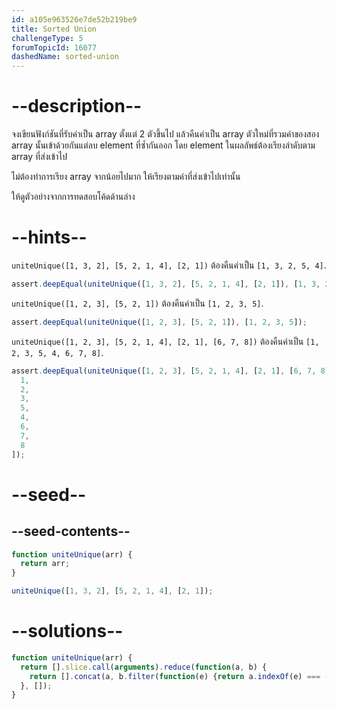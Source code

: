 ```yaml
---
id: a105e963526e7de52b219be9
title: Sorted Union
challengeType: 5
forumTopicId: 16077
dashedName: sorted-union
---
```


# --description--

จงเขียนฟังก์ชันที่รับค่าเป็น array ตั้งแต่ 2 ตัวขึ้นไป แล้วคืนค่าเป็น array ตัวใหม่ที่รวมค่าของสอง array นั้นเข้าด้วยกันแต่ลบ element ที่ซ้ำกันออก 
โดย element ในผลลัพธ์ต้องเรียงลำดับตาม array ที่ส่งเข้าไป

ไม่ต้องทำการเรียง array จากน้อยไปมาก ให้เรียงตามค่าที่ส่งเข้าไปเท่านั้น

ให้ดูตัวอย่างจากการทดสอบโค้ดด้านล่าง

# --hints--

`uniteUnique([1, 3, 2], [5, 2, 1, 4], [2, 1])` ต้องคืนค่าเป็น `[1, 3, 2, 5, 4]`.

```js
assert.deepEqual(uniteUnique([1, 3, 2], [5, 2, 1, 4], [2, 1]), [1, 3, 2, 5, 4]);
```

`uniteUnique([1, 2, 3], [5, 2, 1])` ต้องคืนค่าเป็น `[1, 2, 3, 5]`.

```js
assert.deepEqual(uniteUnique([1, 2, 3], [5, 2, 1]), [1, 2, 3, 5]);
```

`uniteUnique([1, 2, 3], [5, 2, 1, 4], [2, 1], [6, 7, 8])` ต้องคืนค่าเป็น `[1, 2, 3, 5, 4, 6, 7, 8]`.

```js
assert.deepEqual(uniteUnique([1, 2, 3], [5, 2, 1, 4], [2, 1], [6, 7, 8]), [
  1,
  2,
  3,
  5,
  4,
  6,
  7,
  8
]);
```

# --seed--

## --seed-contents--

```js
function uniteUnique(arr) {
  return arr;
}

uniteUnique([1, 3, 2], [5, 2, 1, 4], [2, 1]);
```

# --solutions--

```js
function uniteUnique(arr) {
  return [].slice.call(arguments).reduce(function(a, b) {
    return [].concat(a, b.filter(function(e) {return a.indexOf(e) === -1;}));
  }, []);
}
```
